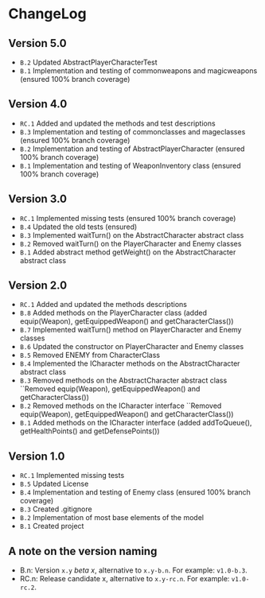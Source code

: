 ChangeLog
=========

Version 5.0
-----------
- ``B.2`` Updated AbstractPlayerCharacterTest
- ``B.1`` Implementation and testing of commonweapons and magicweapons (ensured 100% branch coverage)

Version 4.0
-----------
- ``RC.1`` Added and updated the methods and test descriptions
- ``B.3`` Implementation and testing of commonclasses and mageclasses (ensured 100% branch coverage)
- ``B.2`` Implementation and testing of AbstractPlayerCharacter (ensured 100% branch coverage)
- ``B.1`` Implementation and testing of WeaponInventory class (ensured 100% branch coverage)

Version 3.0
-----------
- ``RC.1`` Implemented missing tests (ensured 100% branch coverage)
- ``B.4`` Updated the old tests (ensured)
- ``B.3`` Implemented waitTurn() on the AbstractCharacter abstract class
- ``B.2`` Removed waitTurn() on the PlayerCharacter and Enemy classes
- ``B.1`` Added abstract method getWeight() on the AbstractCharacter abstract class

Version 2.0
-----------
- ``RC.1`` Added and updated the methods descriptions
- ``B.8`` Added methods on the PlayerCharacter class (added equip(Weapon), getEquippedWeapon() and getCharacterClass())
- ``B.7`` Implemented waitTurn() method on PlayerCharacter and Enemy classes
- ``B.6`` Updated the constructor on PlayerCharacter and Enemy classes 
- ``B.5`` Removed ENEMY from CharacterClass
- ``B.4`` Implemented the ICharacter methods on the AbstractCharacter abstract class
- ``B.3`` Removed methods on the AbstractCharacter abstract class ``Removed equip(Weapon), getEquippedWeapon() and getCharacterClass())
- ``B.2`` Removed methods on the ICharacter interface ``Removed equip(Weapon), getEquippedWeapon() and getCharacterClass())
- ``B.1`` Added methods on the ICharacter interface (added addToQueue(), getHealthPoints() and getDefensePoints())

Version 1.0
-----------
- ``RC.1`` Implemented missing tests
- ``B.5`` Updated License
- ``B.4`` Implementation and testing of Enemy class (ensured 100% branch coverage)
- ``B.3`` Created .gitignore
- ``B.2`` Implementation of most base elements of the model
- ``B.1`` Created project

A note on the version naming
----------------------------
- B.n: Version ``x.y`` _beta x_, alternative to ``x.y-b.n``.
  For example: ``v1.0-b.3``.
- RC.n: Release candidate x, alternative to ``x.y-rc.n``.
  For example: ``v1.0-rc.2``.
